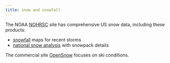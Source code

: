 ```yaml
---
title: snow and snowfall
---
```

The NOAA [NOHRSC](https://www.nohrsc.noaa.gov/) site has
comprehensive US snow data, including these products:

* [snowfall](https://www.nohrsc.noaa.gov/snowfall/) maps for recent storms
* [national snow analysis](https://www.nohrsc.noaa.gov/nsa/) with snowpack details

The commercial site [OpenSnow](https://opensnow.com) focuses on ski conditions.
